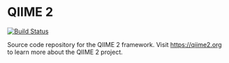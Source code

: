 # QIIME 2

[![Build Status](https://travis-ci.org/qiime2/qiime2.svg?branch=master)](https://travis-ci.org/qiime2/qiime2)

Source code repository for the QIIME 2 framework. Visit https://qiime2.org to learn more about the QIIME 2 project.
